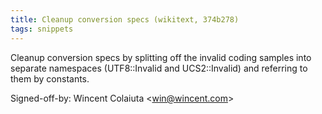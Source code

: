 ```yaml
---
title: Cleanup conversion specs (wikitext, 374b278)
tags: snippets
---
```


Cleanup conversion specs by splitting off the invalid coding samples into separate namespaces (UTF8::Invalid and UCS2::Invalid) and referring to them by constants.

Signed-off-by: Wincent Colaiuta &lt;win@wincent.com&gt;
